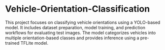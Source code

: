 # Vehicle-Orientation-Classification
This project focuses on classifying vehicle orientations using a YOLO-based model. It includes dataset preparation, model training, and prediction workflows for evaluating test images. The model categorizes vehicles into multiple orientation-based classes and provides inference using a pre-trained TFLite model.
